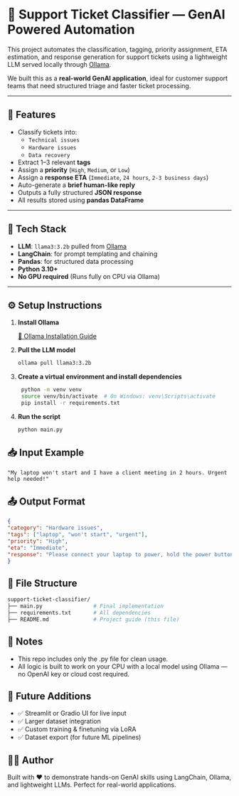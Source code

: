 # 🧠 Support Ticket Classifier — GenAI Powered Automation

This project automates the classification, tagging, priority assignment, ETA estimation, and response generation for support tickets using a lightweight LLM served locally through [Ollama](https://ollama.com/).

We built this as a **real-world GenAI application**, ideal for customer support teams that need structured triage and faster ticket processing.

---

## 🚀 Features

- Classify tickets into:
  - `Technical issues`
  - `Hardware issues`
  - `Data recovery`
- Extract 1–3 relevant **tags**
- Assign a **priority** (`High`, `Medium`, or `Low`)
- Assign a **response ETA** (`Immediate`, `24 hours`, `2-3 business days`)
- Auto-generate a **brief human-like reply**
- Outputs a fully structured **JSON response**
- All results stored using **pandas DataFrame**

---

## 🧩 Tech Stack

- **LLM**: `llama3:3.2b` pulled from [Ollama](https://ollama.com/library/llama3.2)
- **LangChain**: for prompt templating and chaining
- **Pandas**: for structured data processing
- **Python 3.10+**
- **No GPU required** (Runs fully on CPU via Ollama)

---

## ⚙️ Setup Instructions

1. **Install Ollama**

   [🔗 Ollama Installation Guide](https://ollama.com/download)

2. **Pull the LLM model**

   ```bash
   ollama pull llama3:3.2b
   
3. **Create a virtual environment and install dependencies**
   
   ```bash
    python -m venv venv
    source venv/bin/activate  # On Windows: venv\Scripts\activate
    pip install -r requirements.txt

5. **Run the script**
   
   ```bash
   python main.py

## 📥 Input Example

  ```text
  "My laptop won't start and I have a client meeting in 2 hours. Urgent help needed!"
  ```

## 📤 Output Format

  ```json
  {
  "category": "Hardware issues",
  "tags": ["laptop", "won't start", "urgent"],
  "priority": "High",
  "eta": "Immediate",
  "response": "Please connect your laptop to power, hold the power button for 10 seconds, and if it doesn’t boot, visit our nearest support center for immediate diagnosis."
  }
  ```

## 📂 File Structure

  ```bash
  support-ticket-classifier/
  ├── main.py                # Final implementation
  ├── requirements.txt       # All dependencies
  ├── README.md              # Project guide (this file)
  ```

## 📌 Notes

  - This repo includes only the .py file for clean usage.
  - All logic is built to work on your CPU with a local model using Ollama — no OpenAI key or cloud cost required.

## 🔮 Future Additions

  - ✅ Streamlit or Gradio UI for live input
  - ✅ Larger dataset integration
  - ✅ Custom training & finetuning via LoRA
  - ✅ Dataset export (for future ML pipelines)

## 👨‍💻 Author

Built with ❤️ to demonstrate hands-on GenAI skills using LangChain, Ollama, and lightweight LLMs. Perfect for real-world applications.
    



  

